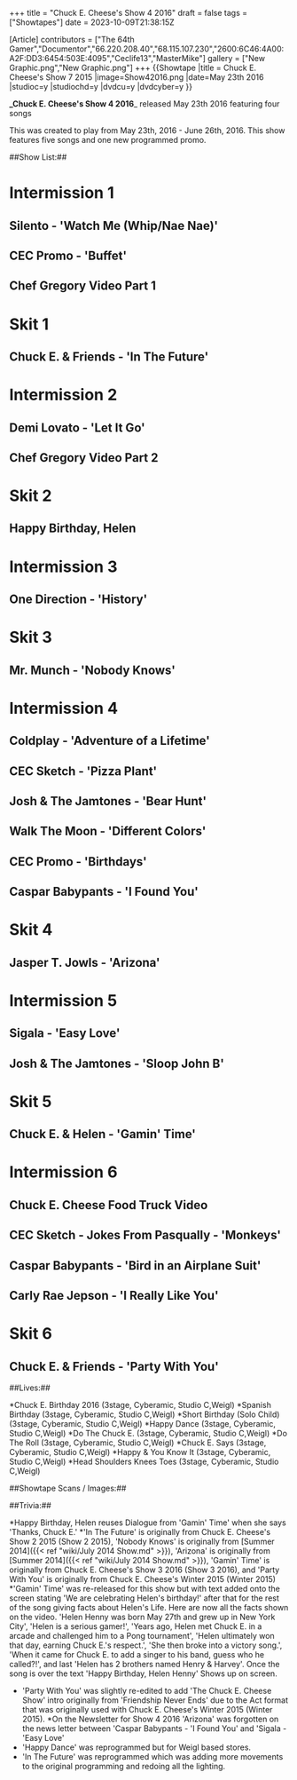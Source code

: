+++
title = "Chuck E. Cheese's Show 4 2016"
draft = false
tags = ["Showtapes"]
date = 2023-10-09T21:38:15Z

[Article]
contributors = ["The 64th Gamer","Documentor","66.220.208.40","68.115.107.230","2600:6C46:4A00:A2F:DD3:6454:503E:4095","Ceclife13","MasterMike"]
gallery = ["New Graphic.png","New Graphic.png"]
+++
{{Showtape
|title = Chuck E. Cheese's Show 7 2015 
|image=Show42016.png
|date=May 23th 2016
|studioc=y
|studiochd=y
|dvdcu=y
|dvdcyber=y
}}

**_Chuck E. Cheese's Show 4 2016**_ released May 23th 2016 featuring four songs

This was created to play from May 23th, 2016 - June 26th, 2016. This show features five songs and one new programmed promo.  

##Show List:##

# **Intermission 1**
## Silento - 'Watch Me (Whip/Nae Nae)'
## CEC Promo - 'Buffet'
## Chef Gregory Video Part 1 
# **Skit 1**
## Chuck E. & Friends - 'In The Future'
# **Intermission 2**
## Demi Lovato - 'Let It Go'
## Chef Gregory Video Part 2
#  **Skit 2**
## Happy Birthday, Helen
#  **Intermission 3**
## One Direction - 'History'
# **Skit 3**
## Mr. Munch - 'Nobody Knows'
# **Intermission 4**
## Coldplay - 'Adventure of a Lifetime'
## CEC Sketch - 'Pizza Plant'
## Josh & The Jamtones - 'Bear Hunt'
## Walk The Moon - 'Different Colors'
## CEC Promo - 'Birthdays'
## Caspar Babypants - 'I Found You'
# **Skit 4**
## Jasper T. Jowls - 'Arizona'
# **Intermission 5**
## Sigala - 'Easy Love'
## Josh & The Jamtones - 'Sloop John B'

# **Skit 5**
## Chuck E. & Helen - 'Gamin' Time'
# **Intermission 6**
## Chuck E. Cheese Food Truck Video
## CEC Sketch - Jokes From Pasqually - 'Monkeys'
## Caspar Babypants - 'Bird in an Airplane Suit'
## Carly Rae Jepson - 'I Really Like You'
# **Skit 6**
## Chuck E. & Friends - 'Party With You'

##Lives:##

*Chuck E. Birthday 2016 (3stage, Cyberamic, Studio C,Weigl)
*Spanish Birthday (3stage, Cyberamic, Studio C,Weigl)
*Short Birthday (Solo Child) (3stage, Cyberamic, Studio C,Weigl)
*Happy Dance (3stage, Cyberamic, Studio C,Weigl)
*Do The Chuck E. (3stage, Cyberamic, Studio C,Weigl)
*Do The Roll (3stage, Cyberamic, Studio C,Weigl)
*Chuck E. Says (3stage, Cyberamic, Studio C,Weigl)
*Happy & You Know It (3stage, Cyberamic, Studio C,Weigl)
*Head Shoulders Knees Toes (3stage, Cyberamic, Studio C,Weigl)

##Showtape Scans / Images:##


##Trivia:##

*Happy Birthday, Helen reuses Dialogue from 'Gamin' Time' when she says 'Thanks, Chuck E.'
*'In The Future' is originally from Chuck E. Cheese's Show 2 2015 (Show 2 2015), 'Nobody Knows' is originally from [Summer 2014]({{< ref "wiki/July 2014 Show.md" >}}), 'Arizona' is originally from [Summer 2014]({{< ref "wiki/July 2014 Show.md" >}}), 'Gamin' Time' is originally from Chuck E. Cheese's Show 3 2016 (Show 3 2016), and 'Party With You' is originally from Chuck E. Cheese's Winter 2015 (Winter 2015)
*'Gamin' Time' was re-released for this show but with text added onto the screen stating 'We are celebrating Helen's birthday!' after that for the rest of the song giving facts about Helen's Life. Here are now all the facts shown on the video. 'Helen Henny was born May 27th and grew up in New York City', 'Helen is a serious gamer!', 'Years ago, Helen met Chuck E. in a arcade and challenged him to a Pong tournament', 'Helen ultimately won that day, earning Chuck E.'s respect.', 'She then broke into a victory song.', 'When it came for Chuck E. to add a singer to his band, guess who he called?!', and last 'Helen has 2 brothers named Henry & Harvey'. Once the song is over the text 'Happy Birthday, Helen Henny' Shows up on screen.

* 'Party With You' was slightly re-edited to add 'The Chuck E. Cheese Show' intro originally from 'Friendship Never Ends' due to the Act format that was originally used with Chuck E. Cheese's Winter 2015 (Winter 2015). 
*On the Newsletter for Show 4 2016 'Arizona' was forgotten on the news letter between 'Caspar Babypants - 'I Found You' and 'Sigala - 'Easy Love'
* 'Happy Dance' was reprogrammed but for Weigl based stores. 
* 'In The Future' was reprogrammed which was adding more movements to the original programming and redoing all the lighting.